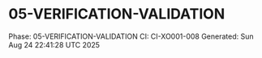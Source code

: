 # 05-VERIFICATION-VALIDATION
Phase: 05-VERIFICATION-VALIDATION
CI: CI-XO001-008
Generated: Sun Aug 24 22:41:28 UTC 2025
